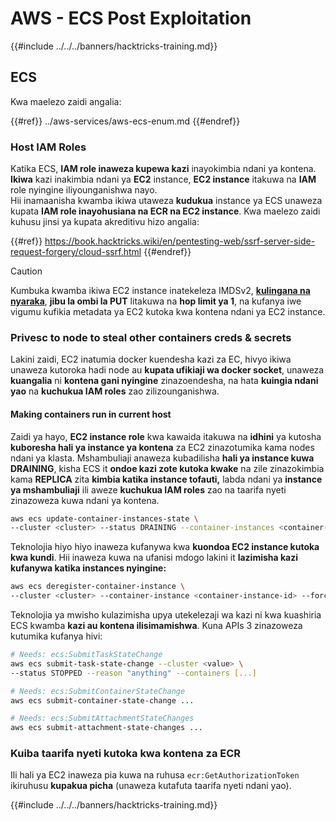 # AWS - ECS Post Exploitation

{{#include ../../../banners/hacktricks-training.md}}

## ECS

Kwa maelezo zaidi angalia:

{{#ref}}
../aws-services/aws-ecs-enum.md
{{#endref}}

### Host IAM Roles

Katika ECS, **IAM role inaweza kupewa kazi** inayokimbia ndani ya kontena. **Ikiwa** kazi inakimbia ndani ya **EC2** instance, **EC2 instance** itakuwa na **IAM** role nyingine iliyounganishwa nayo.\
Hii inamaanisha kwamba ikiwa utaweza **kudukua** instance ya ECS unaweza kupata **IAM role inayohusiana na ECR na EC2 instance**. Kwa maelezo zaidi kuhusu jinsi ya kupata akreditivu hizo angalia:

{{#ref}}
https://book.hacktricks.wiki/en/pentesting-web/ssrf-server-side-request-forgery/cloud-ssrf.html
{{#endref}}

> [!CAUTION]
> Kumbuka kwamba ikiwa EC2 instance inatekeleza IMDSv2, [**kulingana na nyaraka**](https://docs.aws.amazon.com/AWSEC2/latest/UserGuide/instance-metadata-v2-how-it-works.html), **jibu la ombi la PUT** litakuwa na **hop limit ya 1**, na kufanya iwe vigumu kufikia metadata ya EC2 kutoka kwa kontena ndani ya EC2 instance.

### Privesc to node to steal other containers creds & secrets

Lakini zaidi, EC2 inatumia docker kuendesha kazi za EC, hivyo ikiwa unaweza kutoroka hadi node au **kupata ufikiaji wa docker socket**, unaweza **kuangalia** ni **kontena gani nyingine** zinazoendesha, na hata **kuingia ndani yao** na **kuchukua IAM roles** zao zilizounganishwa.

#### Making containers run in current host

Zaidi ya hayo, **EC2 instance role** kwa kawaida itakuwa na **idhini** ya kutosha **kuboresha hali ya instance ya kontena** za EC2 zinazotumika kama nodes ndani ya klasta. Mshambuliaji anaweza kubadilisha **hali ya instance kuwa DRAINING**, kisha ECS it **ondoe kazi zote kutoka kwake** na zile zinazokimbia kama **REPLICA** zita **kimbia katika instance tofauti,** labda ndani ya **instance ya mshambuliaji** ili aweze **kuchukua IAM roles** zao na taarifa nyeti zinazoweza kuwa ndani ya kontena.
```bash
aws ecs update-container-instances-state \
--cluster <cluster> --status DRAINING --container-instances <container-instance-id>
```
Teknolojia hiyo hiyo inaweza kufanywa kwa **kuondoa EC2 instance kutoka kwa kundi**. Hii inaweza kuwa na ufanisi mdogo lakini it **lazimisha kazi kufanywa katika instances nyingine:**
```bash
aws ecs deregister-container-instance \
--cluster <cluster> --container-instance <container-instance-id> --force
```
Teknolojia ya mwisho kulazimisha upya utekelezaji wa kazi ni kwa kuashiria ECS kwamba **kazi au kontena ilisimamishwa**. Kuna APIs 3 zinazoweza kutumika kufanya hivi:
```bash
# Needs: ecs:SubmitTaskStateChange
aws ecs submit-task-state-change --cluster <value> \
--status STOPPED --reason "anything" --containers [...]

# Needs: ecs:SubmitContainerStateChange
aws ecs submit-container-state-change ...

# Needs: ecs:SubmitAttachmentStateChanges
aws ecs submit-attachment-state-changes ...
```
### Kuiba taarifa nyeti kutoka kwa kontena za ECR

Ili hali ya EC2 inaweza pia kuwa na ruhusa `ecr:GetAuthorizationToken` ikiruhusu **kupakua picha** (unaweza kutafuta taarifa nyeti ndani yao).

{{#include ../../../banners/hacktricks-training.md}}

